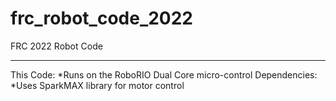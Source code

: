 # frc_robot_code_2022
FRC 2022 Robot Code

*************************************************
This Code:
  *Runs on the RoboRIO Dual Core micro-control
Dependencies:
  *Uses SparkMAX library for motor control
